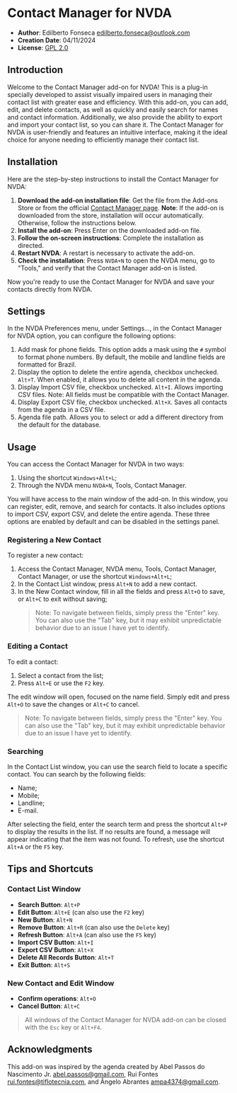 # Contact Manager for NVDA

* **Author**: Edilberto Fonseca <edilberto.fonseca@outlook.com>
* **Creation Date**: 04/11/2024
* **License**: [GPL 2.0](https://www.gnu.org/licenses/gpl-2.0.html)

## Introduction

Welcome to the Contact Manager add-on for NVDA! This is a plug-in specially developed to assist visually impaired users in managing their contact list with greater ease and efficiency. With this add-on, you can add, edit, and delete contacts, as well as quickly and easily search for names and contact information. Additionally, we also provide the ability to export and import your contact list, so you can share it. The Contact Manager for NVDA is user-friendly and features an intuitive interface, making it the ideal choice for anyone needing to efficiently manage their contact list.

## Installation

Here are the step-by-step instructions to install the Contact Manager for NVDA:

1. **Download the add-on installation file**: Get the file from the Add-ons Store or from the official [Contact Manager page](https://github.com/EdilbertoFonseca/contactManager).
   **Note**: If the add-on is downloaded from the store, installation will occur automatically. Otherwise, follow the instructions below.
2. **Install the add-on**: Press Enter on the downloaded add-on file.
3. **Follow the on-screen instructions**: Complete the installation as directed.
4. **Restart NVDA**: A restart is necessary to activate the add-on.
5. **Check the installation**: Press `NVDA+N` to open the NVDA menu, go to "Tools," and verify that the Contact Manager add-on is listed.

Now you're ready to use the Contact Manager for NVDA and save your contacts directly from NVDA.

## Settings

In the NVDA Preferences menu, under Settings..., in the Contact Manager for NVDA option, you can configure the following options:

1. Add mask for phone fields.
   This option adds a mask using the `#` symbol to format phone numbers. By default, the mobile and landline fields are formatted for Brazil.
2. Display the option to delete the entire agenda, checkbox unchecked. `Alt+T`.
   When enabled, it allows you to delete all content in the agenda.
3. Display Import CSV file, checkbox unchecked. `Alt+I`.
   Allows importing CSV files.
   Note: All fields must be compatible with the Contact Manager.
4. Display Export CSV file, checkbox unchecked. `Alt+X`.
   Saves all contacts from the agenda in a CSV file.
5. Agenda file path.
   Allows you to select or add a different directory from the default for the database.

## Usage

You can access the Contact Manager for NVDA in two ways:

1. Using the shortcut `Windows+Alt+L`;
2. Through the NVDA menu `NVDA+N`, Tools, Contact Manager.

You will have access to the main window of the add-on. In this window, you can register, edit, remove, and search for contacts. It also includes options to import CSV, export CSV, and delete the entire agenda. These three options are enabled by default and can be disabled in the settings panel.

### Registering a New Contact

To register a new contact:

1. Access the Contact Manager, NVDA menu, Tools, Contact Manager, Contact Manager, or use the shortcut `Windows+Alt+L`;
2. In the Contact List window, press `Alt+N` to add a new contact.
3. In the New Contact window, fill in all the fields and press `Alt+O` to save, or `Alt+C` to exit without saving;
   >Note: To navigate between fields, simply press the "Enter" key. You can also use the "Tab" key, but it may exhibit unpredictable behavior due to an issue I have yet to identify.

### Editing a Contact

To edit a contact:

1. Select a contact from the list;
2. Press `Alt+E` or use the `F2` key.

The edit window will open, focused on the name field. Simply edit and press `Alt+O` to save the changes or `Alt+C` to cancel.
>Note: To navigate between fields, simply press the "Enter" key. You can also use the "Tab" key, but it may exhibit unpredictable behavior due to an issue I have yet to identify.

### Searching

In the Contact List window, you can use the search field to locate a specific contact.
You can search by the following fields:

* Name;
* Mobile;
* Landline;
* E-mail.

After selecting the field, enter the search term and press the shortcut `Alt+P` to display the results in the list. If no results are found, a message will appear indicating that the item was not found. To refresh, use the shortcut `Alt+A` or the `F5` key.

## Tips and Shortcuts

### Contact List Window

* **Search Button**: `Alt+P`
* **Edit Button**: `Alt+E` (can also use the `F2` key)
* **New Button**: `Alt+N`
* **Remove Button**: `Alt+R` (can also use the `Delete` key)
* **Refresh Button**: `Alt+A` (can also use the `F5` key)
* **Import CSV Button**: `Alt+I`
* **Export CSV Button**: `Alt+X`
* **Delete All Records Button**: `Alt+T`
* **Exit Button**: `Alt+S`

### New Contact and Edit Window

* **Confirm operations**: `Alt+O`
* **Cancel Button**: `Alt+C`

>All windows of the Contact Manager for NVDA add-on can be closed with the `Esc` key or `Alt+F4`.

## Acknowledgments

This add-on was inspired by the agenda created by Abel Passos do Nascimento Jr. <abel.passos@gmail.com>, Rui Fontes <rui.fontes@tiflotecnia.com>, and Ângelo Abrantes <ampa4374@gmail.com>.
